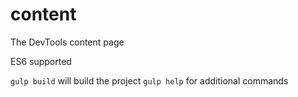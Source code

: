 # content

The DevTools content page

ES6 supported

`gulp build` will build the project
`gulp help` for additional commands

